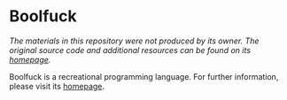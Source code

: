 # Boolfuck

*The materials in this repository were not produced by its owner. The original source code and additional resources can be found on its [homepage].*

Boolfuck is a recreational programming language. For further information, please visit its [homepage].

[homepage]: http://samuelhughes.com/boof/ "Boolfuck"

